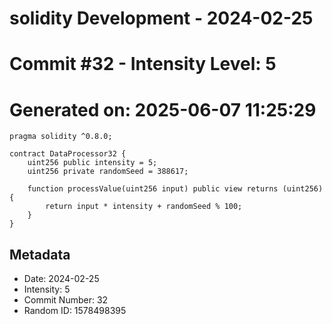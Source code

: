 ﻿# solidity Development - 2024-02-25
# Commit #32 - Intensity Level: 5
# Generated on: 2025-06-07 11:25:29
```solidity
pragma solidity ^0.8.0;

contract DataProcessor32 {
    uint256 public intensity = 5;
    uint256 private randomSeed = 388617;

    function processValue(uint256 input) public view returns (uint256) {
        return input * intensity + randomSeed % 100;
    }
}
```
## Metadata
- Date: 2024-02-25
- Intensity: 5
- Commit Number: 32
- Random ID: 1578498395
